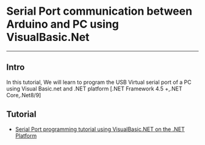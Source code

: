 # Serial Port communication between Arduino and PC using VisualBasic.Net
------------------------------------------------------------------------------------------------

## Intro 
In this tutorial,
We will learn to program the USB Virtual serial port of a PC using Visual Basic.net and .NET platform [.NET Framework 4.5 +,.NET Core,.Net8/9]

## Tutorial 

- [Serial Port programming tutorial using VisualBasic.NET on the .NET Platform](https://www.xanthium.in/serial-port-programming-visual-basic-dotnet-for-embedded-developers)


